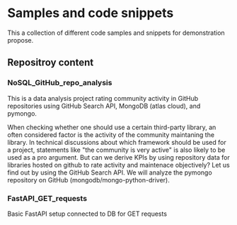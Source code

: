 # Samples and code snippets
This a collection of different code samples and snippets for demonstration propose.

## Repositroy content
### NoSQL_GitHub_repo_analysis
This is a data analysis project rating community activity in GitHub repositories using GitHub Search API, MongoDB (atlas cloud), and pymongo.

When checking whether one should use a certain third-party library, an often considered factor is the activity of the community maintaning the library. In technical discussions about which framework should be used for a project, statements like "the community is very active" is also likely to be used as a pro argument. But can we derive KPIs by using repository data for libraries hosted on github to rate activity and maintenace objectively? Let us find out by using the GitHub Search API.
We will analyze the pymongo repository on GitHub (mongodb/mongo-python-driver).

### FastAPI_GET_requests
Basic FastAPI setup connected to DB for GET requests
